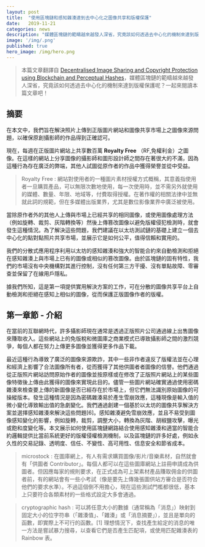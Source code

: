 ```yaml
---
layout: post
title:  "使用區塊鏈和感知雜湊達到去中心化之圖像共享和版權保護"
date:   2019-11-21
categories: news
description: "媒體區塊鏈的範疇越來越發人深省，究竟該如何透過去中心化的機制來達到版權保護呢？一起來閱讀本篇文章吧！"
image: '/img/.png'
published: true
hero_image: /img/hero.png
---
```


> 本篇文章翻譯自 [Decentralised Image Sharing and Copyright Protection using Blockchain and Perceptual Hashes](https://ieeexplore.ieee.org/document/8711440)，媒體區塊鏈的範疇越來越發人深省，究竟該如何透過去中心化的機制來達到版權保護呢？一起來閱讀本篇文章吧！

## 摘要

在本文中，我們旨在解決照片上傳到正版圖片網站和圖像共享市場上之圖像來源問題，以確保原創攝影師的作品得到正確認可。

現在，每週在正版圖片網站上共享數百萬 **Royalty Free** （RF,免權利金）之圖像。在這樣的網站上分享圖像的攝影師和圖形設計師之間存在著很大的不滿，因為這種行為存在廣泛的弊端，其他人試圖從原作者的作品中獲得榮譽並從中受益。

> Royalty Free : 網站對使用者的一種圖片素材授權方式概稱，其意義指使用者一旦購買產品，可以無限次數地使用，每一次使用時，並不需另外就使用的媒體、數量、年限、地域等，付費取得授權。在著作權的相關法律中並無就此詞的規範，但在多媒體出版業界，尤其是數位影像業界中廣泛被使用。

當除原作者外的其他人上傳與市場上已經共享的相同圖像，或使用圖像處理方法（例如旋轉、裁剪、灰階轉換等）然後上傳篡改圖像以避免版權侵犯檢測時，就會發生這種情況。為了解決這些問題，我們建議在以太坊測試鏈的基礎上建立一個去中心化的點對點照片共享市場，並展示它是如何公平，值得信賴和實用的。

我們的分散式應用程序利用以太坊的感知雜湊和強大的智能合約來自動檢測和拒絕在感知雜湊上與市場上已有的圖像或相似的篡改圖像。由於區塊鏈的固有特性，我們的市場沒有中央機構對其進行控制，沒有任何第三方干擾、沒有單點故障、零審查並保留了在線用戶隱私。

據我們所知，這是第一項提供實用解決方案的工作，可在分散的圖像共享平台上自動檢測和拒絕在感知上相似的圖像，從而保護正版圖像作者的版權。

## 第一章節 - 介紹

在當前的互聯網時代，許多攝影師現在通常是透過正版照片公司通過線上出售圖像來賺取收入。這些網站上的免版稅和微圖庫之商業模式已導致攝影師之間的激烈競爭，每個人都在努力上傳更多圖像並獲得更多作品下載。

最近這種行為導致了廣泛的圖像來源欺詐，其中一些非作者違反了版權法並在心理和經濟上影響了合法圖像所有者，從而獲得了其他供圖者者圖像的信譽。他們通過從正版照片網站訪問原始作者的圖像並按原樣或在修改了正版照片網站上的某些圖像特徵後上傳由此獲得的圖像來實現此目的。儘管一些圖片網站確實通過使用密碼雜湊來檢查要上傳的新圖像是否已經存在於市場上，但它們無法識別原始圖像的可操縱版本。發生這種情況是因為密碼雜湊易於產生雪崩效應，這種現像是輸入值的微小變化導致輸出值的急劇變化。我們通過創建一個基於以太坊的圖像共享解決方案並選擇感知雜湊來解決這些問題[6]。感知雜湊避免雪崩效應，並且不易受到圖像感知變化的影響，例如旋轉，裁剪，調整大小，轉換為灰階、胡椒鹽攻擊，曝光或飽和度變化等。本文展示如何使用區塊鏈網路結合使用感知雜湊和適當的智能合約邏輯提供比當前系統更好的版權侵權檢測機制，以及區塊鏈的許多好處，例如永久性的交易記錄、透明度、信任、不變性、高可用性、信息安全和節省成本。

> microstock : 在圖庫網上，有人有需求購買圖像/影片/音樂素材，自然就會有「供圖者 Contributor」。每個人都可以在這些圖庫網站上註冊申請成為供圖者。但因應每家的規則要求，在正式成為可上架素材產品賺取佣金的供圖者前，有的網站會有一些小考試（像是要先上傳幾張圖供站方審合是否符合他們的要求水準）。不過這個倒不用擔心，現在這些測試門檻都很低，基本上只要符合各類素材的一些格式設定大多會通過。

> cryptographic hash : 可以將任意大小的數據（通常稱為「消息」）映射到固定大小的位字符串（「雜湊值」、「雜湊」或「消息摘要」），並且是單向的函數，即實際上不可行的函數。[1] 理想情況下，查找產生給定的消息的唯一方法是嘗試暴力搜尋，以查看它們是否產生匹配項，或使用匹配雜湊表的Rainbow 表。
